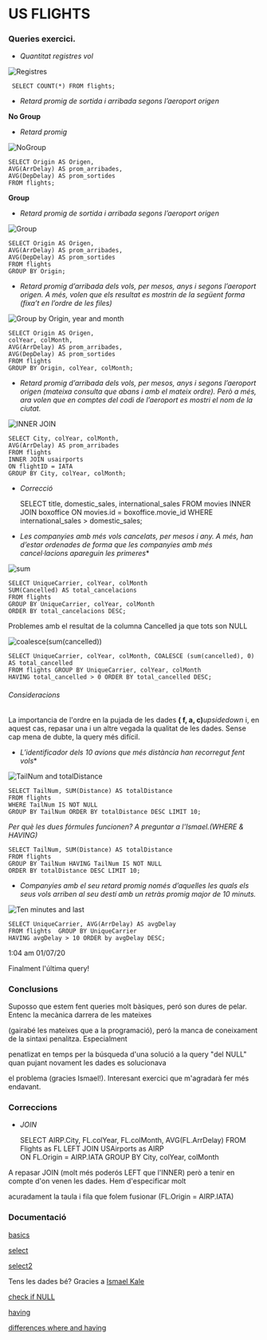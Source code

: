 # US FLIGHTS

### Queries exercici.

 * _Quantitat registres vol_

 ![Registres](https://imgur.com/MFLfSdz.png)

     SELECT COUNT(*) FROM flights;

 * _Retard promig de sortida i arribada segons l’aeroport origen_

 **No Group**

 * _Retard promig_

![NoGroup](https://imgur.com/Nro1UV1.png)

    SELECT Origin AS Origen, 
    AVG(ArrDelay) AS prom_arribades, 
    AVG(DepDelay) AS prom_sortides 
    FROM flights;

**Group**

* _Retard promig de sortida i arribada segons l’aeroport origen_

![Group](https://imgur.com/OiGMcAJ.png)
           

    SELECT Origin AS Origen, 
    AVG(ArrDelay) AS prom_arribades, 
    AVG(DepDelay) AS prom_sortides 
    FROM flights 
    GROUP BY Origin;

* _Retard promig d’arribada dels vols, per mesos, anys i segons l’aeroport origen. A més, volen que els resultat es mostrin de la següent forma (fixa’t en l’ordre de les files)_    

![Group by Origin, year and month](https://imgur.com/zKCYncK.png)

    SELECT Origin AS Origen,
    colYear, colMonth,
    AVG(ArrDelay) AS prom_arribades,
    AVG(DepDelay) AS prom_sortides
    FROM flights
    GROUP BY Origin, colYear, colMonth;

* _Retard promig d’arribada dels vols, per mesos, anys i segons l’aeroport origen (mateixa consulta que abans i amb el mateix ordre). Però a més, ara volen que en comptes del codi de l’aeroport es mostri el nom de la ciutat._    

![INNER JOIN](https://imgur.com/yh8F7Qf.png)

    SELECT City, colYear, colMonth, 
    AVG(ArrDelay) AS prom_arribades
    FROM flights
    INNER JOIN usairports
    ON flightID = IATA
    GROUP BY City, colYear, colMonth; 


* _Correcció_

    SELECT title, domestic_sales, international_sales FROM movies INNER JOIN boxoffice ON movies.id = boxoffice.movie_id WHERE international_sales > domestic_sales;



* _Les companyies amb més vols cancelats, per mesos i any. A més, han d’estar ordenades de forma que les companyies amb més cancel·lacions apareguin les primeres_*

![sum](https://imgur.com/WACdPCE.png)

    SELECT UniqueCarrier, colYear, colMonth
    SUM(Cancelled) AS total_cancelacions
    FROM flights 
    GROUP BY UniqueCarrier, colYear, colMonth
    ORDER BY total_cancelacions DESC;

Problemes amb el resultat de la columna Cancelled ja que tots son NULL

![coalesce(sum(cancelled))](https://imgur.com/Qnz50au.png)

    SELECT UniqueCarrier, colYear, colMonth, COALESCE (sum(cancelled), 0) AS total_cancelled 
    FROM flights GROUP BY UniqueCarrier, colYear, colMonth 
    HAVING total_cancelled > 0 ORDER BY total_cancelled DESC;

###### Consideracions

La importancia de l'ordre en la pujada de les dades **( f, a, c)**_upsidedown_ i, en aquest cas, repasar una i un altre vegada la qualitat de les dades. Sense cap mena de dubte, la query més difícil.

* _L’identificador dels 10 avions que més distància han recorregut fent vols_*

![TailNum and totalDistance](https://imgur.com/AuxVrsQ.png)

    SELECT TailNum, SUM(Distance) AS totalDistance 
    FROM flights 
    WHERE TailNum IS NOT NULL 
    GROUP BY TailNum ORDER BY totalDistance DESC LIMIT 10;

 _Per què les dues fórmules funcionen? A preguntar a l'Ismael.(WHERE & HAVING)_

    SELECT TailNum, SUM(Distance) AS totalDistance 
    FROM flights 
    GROUP BY TailNum HAVING TailNum IS NOT NULL
    ORDER BY totalDistance DESC LIMIT 10;

* _Companyies amb el seu retard promig només d’aquelles les quals els seus vols arriben al seu destí amb un retràs promig major de 10 minuts._

![Ten minutes and last](https://imgur.com/uFLq3Rd.png)

    SELECT UniqueCarrier, AVG(ArrDelay) AS avgDelay 
    FROM flights  GROUP BY UniqueCarrier 
    HAVING avgDelay > 10 ORDER by avgDelay DESC;

1:04 am 01/07/20

Finalment l'última query!

### Conclusions

Suposso que estem fent queries molt bàsiques, peró son dures de pelar. Entenc la mecànica darrera de les mateixes 

(gairabé les mateixes que a la programació), peró la manca de coneixament de la sintaxi penalitza. Especialment 

penatlizat en temps per la búsqueda d'una solució a la query "del NULL" quan pujant novament les dades es solucionava 

el problema (gracies Ismael!). Interesant exercici que m'agradarà fer més endavant.

### Correccions

* _JOIN_

    SELECT AIRP.City, FL.colYear, FL.colMonth, AVG(FL.ArrDelay) FROM Flights as FL LEFT JOIN USAirports as AIRP  
    ON FL.Origin = AIRP.IATA GROUP BY City, colYear, colMonth

A repasar JOIN (molt més poderós LEFT que l'INNER) però a tenir en compte d'on venen les dades. Hem d'especificar molt 

acuradament la taula i fila que folem fusionar (FL.Origin = AIRP.IATA)


### Documentació

[basics](https://sqlbolt.com/lesson/select_queries_introduction)

[select](https://www.youtube.com/watch?v=YufocuHbYZo)

[select2](https://www.youtube.com/watch?v=9yeOJ0ZMUYw)

Tens les dades bé? Gracies a [Ismael Kale](https://www.linkedin.com/in/ismael-kale-programador-php-angular-ab155372/?originalSubdomain=es)

[check if NULL](https://www.w3schools.com/sql/sql_null_values.asp)

[having](https://www.dofactory.com/sql/having) 

[differences where and having](https://www.sqltutorial.org/sql-having/)




